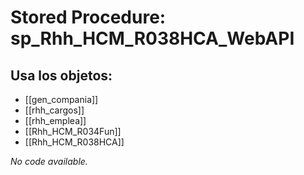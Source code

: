 # Stored Procedure: sp_Rhh_HCM_R038HCA_WebAPI

## Usa los objetos:
- [[gen_compania]]
- [[rhh_cargos]]
- [[rhh_emplea]]
- [[Rhh_HCM_R034Fun]]
- [[Rhh_HCM_R038HCA]]

*No code available.*
